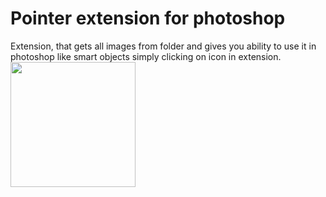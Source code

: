 # Pointer extension for photoshop
Extension, that gets all images from folder and gives you ability to use it in photoshop like smart objects simply clicking on icon in extension.<br />
<img src="http://i.imgur.com/LZZwVT3.png" width="200">

